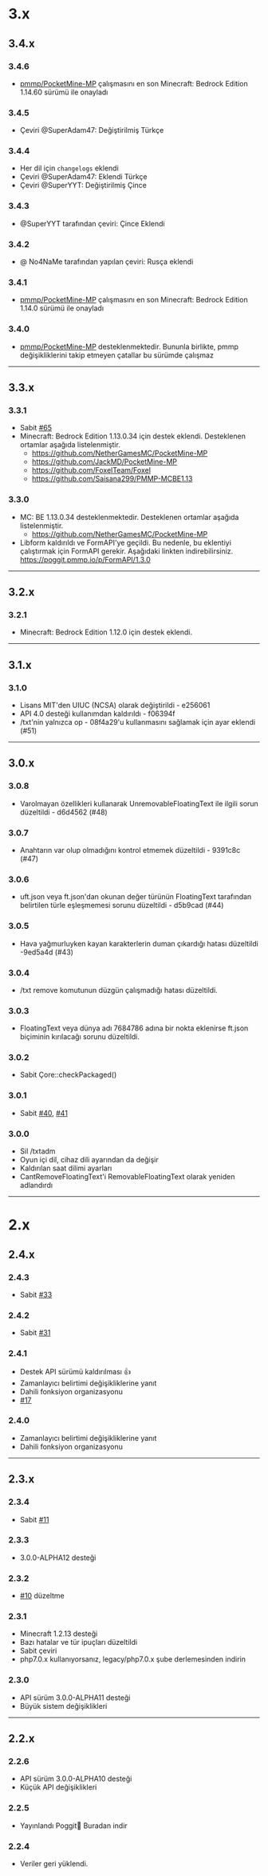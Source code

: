 # 3.x

## 3.4.x

### 3.4.6

- [pmmp/PocketMine-MP](https://github.com/pmmp/PocketMine-MP) çalışmasını en son Minecraft: Bedrock Edition 1.14.60 sürümü ile onayladı

### 3.4.5

- Çeviri @SuperAdam47: Değiştirilmiş Türkçe

### 3.4.4

- Her dil için `changelogs` eklendi
- Çeviri @SuperAdam47: Eklendi Türkçe
- Çeviri @SuperYYT: Değiştirilmiş Çince

### 3.4.3

- @SuperYYT tarafından çeviri: Çince Eklendi

### 3.4.2

- @ No4NaMe tarafından yapılan çeviri: Rusça eklendi

### 3.4.1

- [pmmp/PocketMine-MP](https://github.com/pmmp/PocketMine-MP) çalışmasını en son Minecraft: Bedrock Edition 1.14.0 sürümü ile onayladı

### 3.4.0

- [pmmp/PocketMine-MP](https://github.com/pmmp/PocketMine-MP) desteklenmektedir. Bununla birlikte, pmmp değişikliklerini takip etmeyen çatallar bu sürümde çalışmaz

***

## 3.3.x

### 3.3.1

- Sabit [#65](https://github.com/fuyutsuki/Texter/issues/65)
- Minecraft: Bedrock Edition 1.13.0.34 için destek eklendi. Desteklenen ortamlar aşağıda listelenmiştir.
  * https://github.com/NetherGamesMC/PocketMine-MP
  * https://github.com/JackMD/PocketMine-MP
  * https://github.com/FoxelTeam/Foxel
  * https://github.com/Saisana299/PMMP-MCBE1.13
  
### 3.3.0

- MC: BE 1.13.0.34 desteklenmektedir. Desteklenen ortamlar aşağıda listelenmiştir.
  * https://github.com/NetherGamesMC/PocketMine-MP
- Libform kaldırıldı ve FormAPI'ye geçildi. Bu nedenle, bu eklentiyi çalıştırmak için FormAPI gerekir. Aşağıdaki linkten indirebilirsiniz.
  https://poggit.pmmp.io/p/FormAPI/1.3.0

***

## 3.2.x

### 3.2.1

- Minecraft: Bedrock Edition 1.12.0 için destek eklendi.

***

## 3.1.x

### 3.1.0

- Lisans MIT'den UIUC (NCSA) olarak değiştirildi - e256061
- API 4.0 desteği kullanımdan kaldırıldı - f06394f
- /txt'nin yalnızca op - 08f4a29'u kullanmasını sağlamak için ayar eklendi (#51)

***

## 3.0.x

### 3.0.8

- Varolmayan özellikleri kullanarak UnremovableFloatingText ile ilgili sorun düzeltildi - d6d4562 (#48)

### 3.0.7

- Anahtarın var olup olmadığını kontrol etmemek düzeltildi - 9391c8c (#47)

### 3.0.6

- uft.json veya ft.json'dan okunan değer türünün FloatingText tarafından belirtilen türle eşleşmemesi sorunu düzeltildi - d5b9cad (#44)

### 3.0.5

- Hava yağmurluyken kayan karakterlerin duman çıkardığı hatası düzeltildi -9ed5a4d (#43)

### 3.0.4

- /txt remove komutunun düzgün çalışmadığı hatası düzeltildi.

### 3.0.3

- FloatingText veya dünya adı 7684786 adına bir nokta eklenirse ft.json biçiminin kırılacağı sorunu düzeltildi.

### 3.0.2

- Sabit Çore::checkPackaged()

### 3.0.1

- Sabit [#40](https://github.com/fuyutsuki/Texter/issues/40), [#41](https://github.com/fuyutsuki/Texter/issues/41)

### 3.0.0

- Sil /txtadm
- Oyun içi dil, cihaz dili ayarından da değişir
- Kaldırılan saat dilimi ayarları
- CantRemoveFloatingText'i RemovableFloatingText olarak yeniden adlandırdı

***

# 2.x

## 2.4.x

### 2.4.3

- Sabit [#33](https://github.com/fuyutsuki/Texter/issues/33)

### 2.4.2

- Sabit [#31](https://github.com/fuyutsuki/Texter/issues/31)

### 2.4.1

- Destek API sürümü kaldırılması 👍
- Zamanlayıcı belirtimi değişikliklerine yanıt
- Dahili fonksiyon organizasyonu
- [#17](https://github.com/fuyutsuki/Texter/issues/17)

### 2.4.0

- Zamanlayıcı belirtimi değişikliklerine yanıt
- Dahili fonksiyon organizasyonu

***

## 2.3.x

### 2.3.4

- Sabit [#11](https://github.com/fuyutsuki/Texter/issues/11)

### 2.3.3

- 3.0.0-ALPHA12 desteği

### 2.3.2

- [#10](https://github.com/fuyutsuki/Texter/issues/10) düzeltme

### 2.3.1

- Minecraft 1.2.13 desteği
- Bazı hatalar ve tür ipuçları düzeltildi
- Sabit çeviri
- php7.0.x kullanıyorsanız, legacy/php7.0.x şube derlemesinden indirin

### 2.3.0

- API sürüm 3.0.0-ALPHA11 desteği
- Büyük sistem değişiklikleri

***

## 2.2.x

### 2.2.6

- API sürüm 3.0.0-ALPHA10 desteği
- Küçük API değişiklikleri

### 2.2.5

- Yayınlandı Poggit🎉
  Buradan indir
  
### 2.2.4

- Veriler geri yüklendi.
